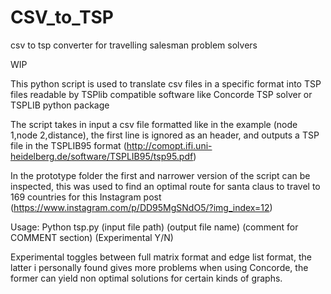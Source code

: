 # CSV_to_TSP
csv to tsp converter for travelling salesman problem solvers


WIP

This python script is used to translate csv files in a specific format into TSP files readable by TSPlib compatible software like Concorde TSP solver or TSPLIB python package

The script takes in input a csv file formatted like in the example (node 1,node 2,distance), the first line is ignored as an header, and outputs a TSP file in the TSPLIB95 format (http://comopt.ifi.uni-heidelberg.de/software/TSPLIB95/tsp95.pdf)

In the prototype folder the first and narrower version of the script can be inspected, this was used to find an optimal route for santa claus to travel to 169 countries for this Instagram post (https://www.instagram.com/p/DD95MgSNdO5/?img_index=12)


Usage: Python tsp.py (input file path) (output file name) (comment for COMMENT section) (Experimental Y/N)

Experimental toggles between full matrix format and edge list format, the latter i personally found gives more problems when using Concorde, the former can yield non optimal solutions for certain kinds of graphs.
